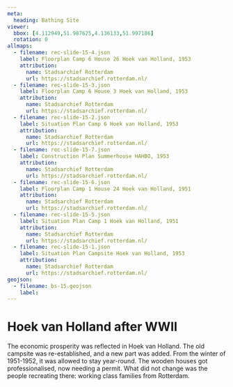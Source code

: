 ```yaml
---
meta:
  heading: Bathing Site
viewer:
  bbox: [4.112949,51.987625,4.136133,51.997186]
  rotation: 0
allmaps:
  - filename: rec-slide-15-4.json
    label: Floorplan Camp 6 House 26 Hoek van Holland, 1953
    attribution:
      name: Stadsarchief Rotterdam
      url: https://stadsarchief.rotterdam.nl/
  - filename: rec-slide-15-3.json
    label: Floorplan Camp 6 House 3 Hoek van Holland, 1953
    attribution:
      name: Stadsarchief Rotterdam
      url: https://stadsarchief.rotterdam.nl/
  - filename: rec-slide-15-2.json
    label: Situation Plan Camp 6 Hoek van Holland, 1953
    attribution:
      name: Stadsarchief Rotterdam
      url: https://stadsarchief.rotterdam.nl/
  - filename: rec-slide-15-7.json
    label: Construction Plan Summerhouse HAHBO, 1953
    attribution:
      name: Stadsarchief Rotterdam
      url: https://stadsarchief.rotterdam.nl/
  - filename: rec-slide-15-6.json
    label: Floorplan Camp 1 House 24 Hoek van Holland, 1951
    attribution:
      name: Stadsarchief Rotterdam
      url: https://stadsarchief.rotterdam.nl/
  - filename: rec-slide-15-5.json
    label: Situation Plan Camp 1 Hoek van Holland, 1951
    attribution:
      name: Stadsarchief Rotterdam
      url: https://stadsarchief.rotterdam.nl/
  - filename: rec-slide-15-1.json
    label: Situation Plan Campsite Hoek van Holland, 1953
    attribution:
      name: Stadsarchief Rotterdam
      url: https://stadsarchief.rotterdam.nl/
geojson:
  - filename: bs-15.geojson
    label:
---
```


# Hoek van Holland after WWII

The economic prosperity was reflected in Hoek van Holland. The old campsite was re-established, and a new part was added. From the winter of 1951-1952, it was allowed to stay year-round. The wooden houses got professionalised, now needing a permit. What did not change was the people recreating there: working class families from Rotterdam. 